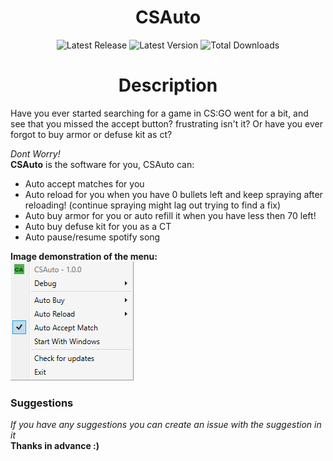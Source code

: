 <h1 align="center">CSAuto</h1>
<p align="center">
  <img width="auto" src="https://img.shields.io/github/release-date/murkyyt/csauto?label=Latest%20release" alt="Latest Release">
  <img width="auto" src="https://img.shields.io/github/v/tag/murkyyt/csauto?label=Latest%20version" alt="Latest Version">
  <img width="auto" src="https://img.shields.io/github/downloads/murkyyt/csauto/total?color=brightgreen&label=Total%20downloads" alt="Total Downloads">
</p>

<h1 align="center">Description</h1>
Have you ever started searching for a game in CS:GO went for a bit, and see that you missed the accept button?  
frustrating isn't it?  
Or have you ever forgot to buy armor or defuse kit as ct?  
  
*Dont Worry!*  
**CSAuto** is the software for you, CSAuto can:
* Auto accept matches for you
* Auto reload for you when you have 0 bullets left and keep spraying after reloading! (continue spraying might lag out trying to find a fix)
* Auto buy armor for you or auto refill it when you have less then 70 left!
* Auto buy defuse kit for you as a CT
* Auto pause/resume spotify song

**Image demonstration of the menu:**  
![right-click-menu](menuimage.png)
### Suggestions
*If you have any suggestions you can create an issue with the suggestion in it*  
**Thanks in advance :)**
